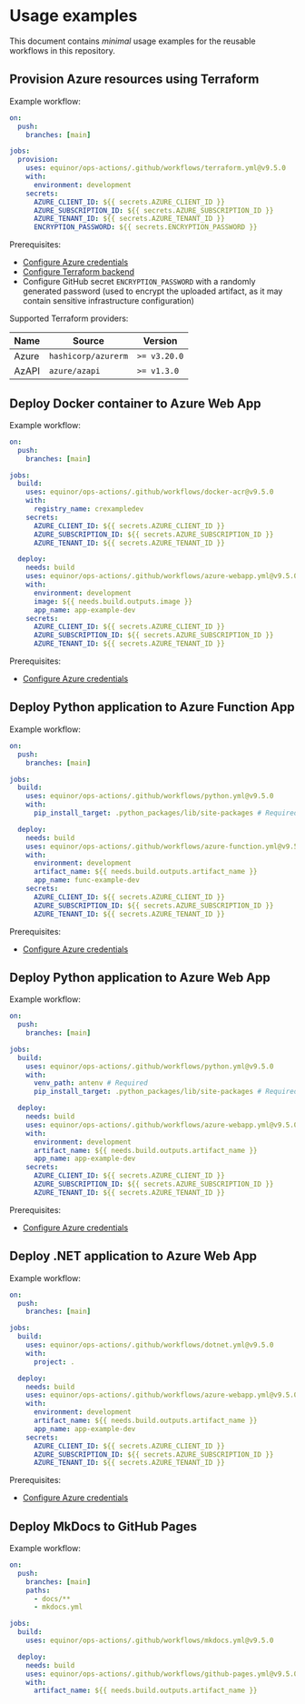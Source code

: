 # Usage examples

This document contains *minimal* usage examples for the reusable workflows in this repository.

## Provision Azure resources using Terraform

Example workflow:

```yaml
on:
  push:
    branches: [main]

jobs:
  provision:
    uses: equinor/ops-actions/.github/workflows/terraform.yml@v9.5.0
    with:
      environment: development
    secrets:
      AZURE_CLIENT_ID: ${{ secrets.AZURE_CLIENT_ID }}
      AZURE_SUBSCRIPTION_ID: ${{ secrets.AZURE_SUBSCRIPTION_ID }}
      AZURE_TENANT_ID: ${{ secrets.AZURE_TENANT_ID }}
      ENCRYPTION_PASSWORD: ${{ secrets.ENCRYPTION_PASSWORD }}
```

Prerequisites:

- [Configure Azure credentials](../scripts/oidc/README.md)
- [Configure Terraform backend](../scripts/terraform-backend/README.md)
- Configure GitHub secret `ENCRYPTION_PASSWORD` with a randomly generated password (used to encrypt the uploaded artifact, as it may contain sensitive infrastructure configuration)

Supported Terraform providers:

| Name  | Source              | Version      |
| ----- | ------------------- | ------------ |
| Azure | `hashicorp/azurerm` | `>= v3.20.0` |
| AzAPI | `azure/azapi`       | `>= v1.3.0`  |

## Deploy Docker container to Azure Web App

Example workflow:

```yaml
on:
  push:
    branches: [main]

jobs:
  build:
    uses: equinor/ops-actions/.github/workflows/docker-acr@v9.5.0
    with:
      registry_name: crexampledev
    secrets:
      AZURE_CLIENT_ID: ${{ secrets.AZURE_CLIENT_ID }}
      AZURE_SUBSCRIPTION_ID: ${{ secrets.AZURE_SUBSCRIPTION_ID }}
      AZURE_TENANT_ID: ${{ secrets.AZURE_TENANT_ID }}

  deploy:
    needs: build
    uses: equinor/ops-actions/.github/workflows/azure-webapp.yml@v9.5.0
    with:
      environment: development
      image: ${{ needs.build.outputs.image }}
      app_name: app-example-dev
    secrets:
      AZURE_CLIENT_ID: ${{ secrets.AZURE_CLIENT_ID }}
      AZURE_SUBSCRIPTION_ID: ${{ secrets.AZURE_SUBSCRIPTION_ID }}
      AZURE_TENANT_ID: ${{ secrets.AZURE_TENANT_ID }}
```

Prerequisites:

- [Configure Azure credentials](../scripts/oidc/README.md)

## Deploy Python application to Azure Function App

Example workflow:

```yaml
on:
  push:
    branches: [main]

jobs:
  build:
    uses: equinor/ops-actions/.github/workflows/python.yml@v9.5.0
    with:
      pip_install_target: .python_packages/lib/site-packages # Required

  deploy:
    needs: build
    uses: equinor/ops-actions/.github/workflows/azure-function.yml@v9.5.0
    with:
      environment: development
      artifact_name: ${{ needs.build.outputs.artifact_name }}
      app_name: func-example-dev
    secrets:
      AZURE_CLIENT_ID: ${{ secrets.AZURE_CLIENT_ID }}
      AZURE_SUBSCRIPTION_ID: ${{ secrets.AZURE_SUBSCRIPTION_ID }}
      AZURE_TENANT_ID: ${{ secrets.AZURE_TENANT_ID }}
```

Prerequisites:

- [Configure Azure credentials](../scripts/oidc/README.md)

## Deploy Python application to Azure Web App

Example workflow:

```yaml
on:
  push:
    branches: [main]

jobs:
  build:
    uses: equinor/ops-actions/.github/workflows/python.yml@v9.5.0
    with:
      venv_path: antenv # Required
      pip_install_target: .python_packages/lib/site-packages # Required

  deploy:
    needs: build
    uses: equinor/ops-actions/.github/workflows/azure-webapp.yml@v9.5.0
    with:
      environment: development
      artifact_name: ${{ needs.build.outputs.artifact_name }}
      app_name: app-example-dev
    secrets:
      AZURE_CLIENT_ID: ${{ secrets.AZURE_CLIENT_ID }}
      AZURE_SUBSCRIPTION_ID: ${{ secrets.AZURE_SUBSCRIPTION_ID }}
      AZURE_TENANT_ID: ${{ secrets.AZURE_TENANT_ID }}
```

Prerequisites:

- [Configure Azure credentials](../scripts/oidc/README.md)

## Deploy .NET application to Azure Web App

Example workflow:

```yaml
on:
  push:
    branches: [main]

jobs:
  build:
    uses: equinor/ops-actions/.github/workflows/dotnet.yml@v9.5.0
    with:
      project: .

  deploy:
    needs: build
    uses: equinor/ops-actions/.github/workflows/azure-webapp.yml@v9.5.0
    with:
      environment: development
      artifact_name: ${{ needs.build.outputs.artifact_name }}
      app_name: app-example-dev
    secrets:
      AZURE_CLIENT_ID: ${{ secrets.AZURE_CLIENT_ID }}
      AZURE_SUBSCRIPTION_ID: ${{ secrets.AZURE_SUBSCRIPTION_ID }}
      AZURE_TENANT_ID: ${{ secrets.AZURE_TENANT_ID }}
```

Prerequisites:

- [Configure Azure credentials](../scripts/oidc/README.md)

## Deploy MkDocs to GitHub Pages

Example workflow:

```yaml
on:
  push:
    branches: [main]
    paths:
      - docs/**
      - mkdocs.yml

jobs:
  build:
    uses: equinor/ops-actions/.github/workflows/mkdocs.yml@v9.5.0

  deploy:
    needs: build
    uses: equinor/ops-actions/.github/workflows/github-pages.yml@v9.5.0
    with:
      artifact_name: ${{ needs.build.outputs.artifact_name }}
```
